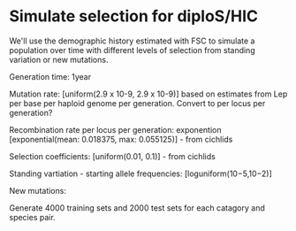 # Simulate selection for diploS/HIC

We'll use the demographic history estimated with FSC to simulate a population over time with different levels of selection from standing variation or new mutations. 


Generation time: 1year

Mutation rate: [uniform(2.9 x 10-9, 2.9 x 10-9)] based on estimates from Lep per base per haploid genome per generation. Convert to per locus per generation? 

Recombination rate per locus per generation: exponention [exponential(mean: 0.018375, max: 0.055125)] - from cichlids

Selection coefficients: [uniform(0.01, 0.1)] - from cichlids

Standing vartiation - starting allele frequencies: [loguniform(10−5,10−2)]

New mutations: 

Generate 4000 training sets and 2000 test sets for each catagory and species pair. 



